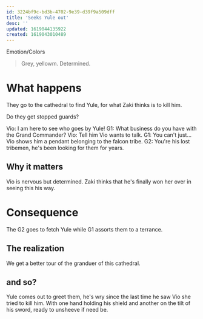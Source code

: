 ```yaml
---
id: 3224bf9c-bd3b-4702-9e39-d39f9a509dff
title: 'Seeks Yule out'
desc: ''
updated: 1619044135922
created: 1619043010489
---
```

Emotion/Colors
> Grey, yellowm. Determined.

# What happens
They go to the cathedral to find Yule, for what Zaki thinks is to kill him.

Do they get stopped guards?

Vio: I am here to see who goes by Yule!
G1: What business do you have with the Grand Commander?
Vio: Tell him Vio wants to talk.
G1: You can't just...
Vio shows him a pendant belonging to the falcon tribe.
G2: You're his lost tribemen, he's been looking for them for years.

##  Why it matters
Vio is nervous but determined.
Zaki thinks that he's finally won her over in seeing this his way.

# Consequence
The G2 goes to fetch Yule while G1 assorts them to a terrance.

## The realization
We get a better tour of the granduer of this cathedral.

## and so?
Yule comes out to greet them, he's wry since the last time he saw Vio she tried to kill him.
With one hand holding his shield and another on the tilt of his sword, ready to unsheeve if need be.